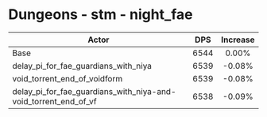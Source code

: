 # Dungeons - stm - night_fae
| Actor | DPS | Increase |
|---|:---:|:---:|
|Base|6544|0.00%|
|delay_pi_for_fae_guardians_with_niya|6539|-0.08%|
|void_torrent_end_of_voidform|6539|-0.08%|
|delay_pi_for_fae_guardians_with_niya-and-void_torrent_end_of_vf|6538|-0.09%|
